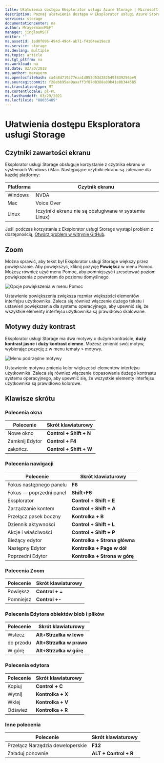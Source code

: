 ```yaml
---
title: Ułatwienia dostępu Eksplorator usługi Azure Storage | Microsoft Docs
description: Poznaj ułatwienia dostępu w Eksplorator usługi Azure Storage. Sprawdź, jakie czytniki ekranu są dostępne, możliwość powiększenia, motywy o dużym kontraście i klawisze skrótów.
services: storage
documentationcenter: na
author: MrayermannMSFT
manager: jinglouMSFT
editor: ''
ms.assetid: 1ed0f096-494d-49c4-ab71-f4164ee19ec8
ms.service: storage
ms.devlang: multiple
ms.topic: article
ms.tgt_pltfrm: na
ms.workload: na
ms.date: 02/20/2018
ms.author: marayerm
ms.openlocfilehash: ca4a8d719277eaa1d853d53d282649f839256be9
ms.sourcegitcommit: f28ebb95ae9aaaff3f87d8388a09b41e0b3445b5
ms.translationtype: MT
ms.contentlocale: pl-PL
ms.lasthandoff: 03/29/2021
ms.locfileid: "88035489"
---
```

# <a name="storage-explorer-accessibility"></a>Ułatwienia dostępu Eksploratora usługi Storage

## <a name="screen-readers"></a>Czytniki zawartości ekranu

Eksplorator usługi Storage obsługuje korzystanie z czytnika ekranu w systemach Windows i Mac. Następujące czytniki ekranu są zalecane dla każdej platformy:

Platforma | Czytnik ekranu
---------|--------------
Windows  | NVDA
Mac      | Voice Over
Linux    | (czytniki ekranu nie są obsługiwane w systemie Linux)

Jeśli podczas korzystania z Eksplorator usługi Storage wystąpi problem z dostępnością, [Otwórz problem w witrynie GitHub](https://github.com/Microsoft/AzureStorageExplorer/issues).

## <a name="zoom"></a>Zoom

Można sprawić, aby tekst był Eksplorator usługi Storage większy przez powiększanie. Aby powiększyć, kliknij pozycję **Powiększ** w menu Pomoc. Możesz również użyć menu Pomoc, aby pomniejszyć i zresetować poziom powiększenia z powrotem do poziomu domyślnego.

![Opcje powiększenia w menu Pomoc][0]

Ustawienie powiększenia zwiększa rozmiar większości elementów interfejsu użytkownika. Zaleca się również włączenie dużego tekstu i ustawień powiększenia dla systemu operacyjnego, aby upewnić się, że wszystkie elementy interfejsu użytkownika są prawidłowo skalowane.

## <a name="high-contrast-themes"></a>Motywy duży kontrast

Eksplorator usługi Storage ma dwa motywy o dużym kontraście, **duży kontrast jasne** i **duży kontrast ciemne**. Możesz zmienić swój motyw, wybierając pozycję z w menu tematy > motywy.

![Menu podrzędne motywy][1]

Ustawienie motywu zmienia kolor większości elementów interfejsu użytkownika. Zaleca się również włączenie dopasowania dużego kontrastu systemu operacyjnego, aby upewnić się, że wszystkie elementy interfejsu użytkownika są prawidłowo kolorowe.

## <a name="shortcut-keys"></a>Klawisze skrótu

### <a name="window-commands"></a>Polecenia okna

Polecenie       | Skrót klawiaturowy
--------------|--------------------
Nowe okno    | **Control + Shift + N**
Zamknij Edytor  | **Control + F4**
zakończ.          | **Control + Shift + W**

### <a name="navigation-commands"></a>Polecenia nawigacji

Polecenie                | Skrót klawiaturowy
-----------------------|----------------------
Fokus następnego panelu       | **F6**
Fokus — poprzedni panel   | **Shift+F6**
Eksplorator               | **Control + Shift + E**
Zarządzanie kontem     | **Control + Shift + A**
Przełącz pasek boczny        | **Kontrolka + B**
Dziennik aktywności           | **Control + Shift + L**
Akcje i właściwości | **Control + Shift + P**
Bieżący edytor         | **Kontrolka + Strona główna**
Następny Edytor            | **Kontrolka + Page w dół**
Poprzedni Edytor        | **Kontrolka + Strona w górę**

### <a name="zoom-commands"></a>Polecenia Zoom

Polecenie  | Skrót klawiaturowy
---------|------------------
Powiększ  | **Control + =**
Pomniejsz | **Control +-**

### <a name="blob-and-file-share-editor-commands"></a>Polecenia Edytora obiektów blob i plików

Polecenie | Skrót klawiaturowy
--------|--------------------
Wstecz    | **Alt+Strzałka w lewo**
do przodu | **Alt+Strzałka w prawo**
W górę      | **Alt+Strzałka w górę**

### <a name="editor-commands"></a>Polecenia edytora

Polecenie | Skrót klawiaturowy
--------|------------------
Kopiuj    | **Control + C**
Wytnij     | **Kontrolka + X**
Wklej   | **Kontrolka + V**
Odśwież  | **Kontrolka + R**

### <a name="other-commands"></a>Inne polecenia

Polecenie                | Skrót klawiaturowy
-----------------------|------------------
Przełącz Narzędzia deweloperskie | **F12**
Załaduj ponownie                 | **ALT + Control + R**

[0]: ./media/vs-azure-tools-storage-explorer-accessibility/Zoom.png
[1]: ./media/vs-azure-tools-storage-explorer-accessibility/HighContrast.png
